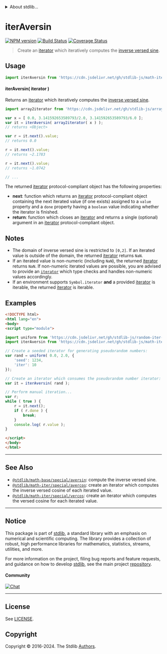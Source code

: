 <!--

@license Apache-2.0

Copyright (c) 2020 The Stdlib Authors.

Licensed under the Apache License, Version 2.0 (the "License");
you may not use this file except in compliance with the License.
You may obtain a copy of the License at

   http://www.apache.org/licenses/LICENSE-2.0

Unless required by applicable law or agreed to in writing, software
distributed under the License is distributed on an "AS IS" BASIS,
WITHOUT WARRANTIES OR CONDITIONS OF ANY KIND, either express or implied.
See the License for the specific language governing permissions and
limitations under the License.

-->


<details>
  <summary>
    About stdlib...
  </summary>
  <p>We believe in a future in which the web is a preferred environment for numerical computation. To help realize this future, we've built stdlib. stdlib is a standard library, with an emphasis on numerical and scientific computation, written in JavaScript (and C) for execution in browsers and in Node.js.</p>
  <p>The library is fully decomposable, being architected in such a way that you can swap out and mix and match APIs and functionality to cater to your exact preferences and use cases.</p>
  <p>When you use stdlib, you can be absolutely certain that you are using the most thorough, rigorous, well-written, studied, documented, tested, measured, and high-quality code out there.</p>
  <p>To join us in bringing numerical computing to the web, get started by checking us out on <a href="https://github.com/stdlib-js/stdlib">GitHub</a>, and please consider <a href="https://opencollective.com/stdlib">financially supporting stdlib</a>. We greatly appreciate your continued support!</p>
</details>

# iterAversin

[![NPM version][npm-image]][npm-url] [![Build Status][test-image]][test-url] [![Coverage Status][coverage-image]][coverage-url] <!-- [![dependencies][dependencies-image]][dependencies-url] -->

> Create an [iterator][mdn-iterator-protocol] which iteratively computes the [inverse versed sine][@stdlib/math/base/special/aversin].

<!-- Section to include introductory text. Make sure to keep an empty line after the intro `section` element and another before the `/section` close. -->

<section class="intro">

</section>

<!-- /.intro -->

<!-- Package usage documentation. -->



<section class="usage">

## Usage

```javascript
import iterAversin from 'https://cdn.jsdelivr.net/gh/stdlib-js/math-iter-special-aversin@v0.2.2-esm/index.mjs';
```

#### iterAversin( iterator )

Returns an [iterator][mdn-iterator-protocol] which iteratively computes the [inverse versed sine][@stdlib/math/base/special/aversin].

```javascript
import array2iterator from 'https://cdn.jsdelivr.net/gh/stdlib-js/array-to-iterator@esm/index.mjs';

var x = [ 0.0, 3.141592653589793/2.0, 3.141592653589793/6.0 ];
var it = iterAversin( array2iterator( x ) );
// returns <Object>

var r = it.next().value;
// returns 0.0

r = it.next().value;
// returns ~2.1783

r = it.next().value;
// returns ~1.0742

// ...
```

The returned [iterator][mdn-iterator-protocol] protocol-compliant object has the following properties:

-   **next**: function which returns an [iterator][mdn-iterator-protocol] protocol-compliant object containing the next iterated value (if one exists) assigned to a `value` property and a `done` property having a `boolean` value indicating whether the iterator is finished.
-   **return**: function which closes an [iterator][mdn-iterator-protocol] and returns a single (optional) argument in an [iterator][mdn-iterator-protocol] protocol-compliant object.

</section>

<!-- /.usage -->

<!-- Package usage notes. Make sure to keep an empty line after the `section` element and another before the `/section` close. -->

<section class="notes">

## Notes

-   The domain of inverse versed sine is restricted to `[0,2]`. If an iterated value is outside of the domain, the returned [iterator][mdn-iterator-protocol] returns `NaN`.
-   If an iterated value is non-numeric (including `NaN`), the returned [iterator][mdn-iterator-protocol] returns `NaN`. If non-numeric iterated values are possible, you are advised to provide an [`iterator`][mdn-iterator-protocol] which type checks and handles non-numeric values accordingly.
-   If an environment supports `Symbol.iterator` **and** a provided [iterator][mdn-iterator-protocol] is iterable, the returned [iterator][mdn-iterator-protocol] is iterable.

</section>

<!-- /.notes -->

<!-- Package usage examples. -->

<section class="examples">

## Examples

<!-- eslint no-undef: "error" -->

```html
<!DOCTYPE html>
<html lang="en">
<body>
<script type="module">

import uniform from 'https://cdn.jsdelivr.net/gh/stdlib-js/random-iter-uniform@esm/index.mjs';
import iterAversin from 'https://cdn.jsdelivr.net/gh/stdlib-js/math-iter-special-aversin@v0.2.2-esm/index.mjs';

// Create a seeded iterator for generating pseudorandom numbers:
var rand = uniform( 0.0, 2.0, {
    'seed': 1234,
    'iter': 10
});

// Create an iterator which consumes the pseudorandom number iterator:
var it = iterAversin( rand );

// Perform manual iteration...
var r;
while ( true ) {
    r = it.next();
    if ( r.done ) {
        break;
    }
    console.log( r.value );
}

</script>
</body>
</html>
```

</section>

<!-- /.examples -->

<!-- Section to include cited references. If references are included, add a horizontal rule *before* the section. Make sure to keep an empty line after the `section` element and another before the `/section` close. -->

<section class="references">

</section>

<!-- /.references -->

<!-- Section for related `stdlib` packages. Do not manually edit this section, as it is automatically populated. -->

<section class="related">

* * *

## See Also

-   <span class="package-name">[`@stdlib/math-base/special/aversin`][@stdlib/math/base/special/aversin]</span><span class="delimiter">: </span><span class="description">compute the inverse versed sine.</span>
-   <span class="package-name">[`@stdlib/math-iter/special/avercos`][@stdlib/math/iter/special/avercos]</span><span class="delimiter">: </span><span class="description">create an iterator which computes the inverse versed cosine of each iterated value.</span>
-   <span class="package-name">[`@stdlib/math-iter/special/vercos`][@stdlib/math/iter/special/vercos]</span><span class="delimiter">: </span><span class="description">create an iterator which computes the versed cosine for each iterated value.</span>

</section>

<!-- /.related -->

<!-- Section for all links. Make sure to keep an empty line after the `section` element and another before the `/section` close. -->


<section class="main-repo" >

* * *

## Notice

This package is part of [stdlib][stdlib], a standard library with an emphasis on numerical and scientific computing. The library provides a collection of robust, high performance libraries for mathematics, statistics, streams, utilities, and more.

For more information on the project, filing bug reports and feature requests, and guidance on how to develop [stdlib][stdlib], see the main project [repository][stdlib].

#### Community

[![Chat][chat-image]][chat-url]

---

## License

See [LICENSE][stdlib-license].


## Copyright

Copyright &copy; 2016-2024. The Stdlib [Authors][stdlib-authors].

</section>

<!-- /.stdlib -->

<!-- Section for all links. Make sure to keep an empty line after the `section` element and another before the `/section` close. -->

<section class="links">

[npm-image]: http://img.shields.io/npm/v/@stdlib/math-iter-special-aversin.svg
[npm-url]: https://npmjs.org/package/@stdlib/math-iter-special-aversin

[test-image]: https://github.com/stdlib-js/math-iter-special-aversin/actions/workflows/test.yml/badge.svg?branch=v0.2.2
[test-url]: https://github.com/stdlib-js/math-iter-special-aversin/actions/workflows/test.yml?query=branch:v0.2.2

[coverage-image]: https://img.shields.io/codecov/c/github/stdlib-js/math-iter-special-aversin/main.svg
[coverage-url]: https://codecov.io/github/stdlib-js/math-iter-special-aversin?branch=main

<!--

[dependencies-image]: https://img.shields.io/david/stdlib-js/math-iter-special-aversin.svg
[dependencies-url]: https://david-dm.org/stdlib-js/math-iter-special-aversin/main

-->

[chat-image]: https://img.shields.io/gitter/room/stdlib-js/stdlib.svg
[chat-url]: https://app.gitter.im/#/room/#stdlib-js_stdlib:gitter.im

[stdlib]: https://github.com/stdlib-js/stdlib

[stdlib-authors]: https://github.com/stdlib-js/stdlib/graphs/contributors

[umd]: https://github.com/umdjs/umd
[es-module]: https://developer.mozilla.org/en-US/docs/Web/JavaScript/Guide/Modules

[deno-url]: https://github.com/stdlib-js/math-iter-special-aversin/tree/deno
[deno-readme]: https://github.com/stdlib-js/math-iter-special-aversin/blob/deno/README.md
[umd-url]: https://github.com/stdlib-js/math-iter-special-aversin/tree/umd
[umd-readme]: https://github.com/stdlib-js/math-iter-special-aversin/blob/umd/README.md
[esm-url]: https://github.com/stdlib-js/math-iter-special-aversin/tree/esm
[esm-readme]: https://github.com/stdlib-js/math-iter-special-aversin/blob/esm/README.md
[branches-url]: https://github.com/stdlib-js/math-iter-special-aversin/blob/main/branches.md

[stdlib-license]: https://raw.githubusercontent.com/stdlib-js/math-iter-special-aversin/main/LICENSE

[mdn-iterator-protocol]: https://developer.mozilla.org/en-US/docs/Web/JavaScript/Reference/Iteration_protocols#The_iterator_protocol

<!-- <related-links> -->

[@stdlib/math/base/special/aversin]: https://github.com/stdlib-js/math-base-special-aversin/tree/esm

[@stdlib/math/iter/special/avercos]: https://github.com/stdlib-js/math-iter-special-avercos/tree/esm

[@stdlib/math/iter/special/vercos]: https://github.com/stdlib-js/math-iter-special-vercos/tree/esm

<!-- </related-links> -->

</section>

<!-- /.links -->
